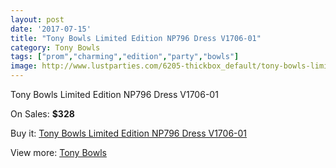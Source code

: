 ```yaml
---
layout: post
date: '2017-07-15'
title: "Tony Bowls Limited Edition NP796 Dress V1706-01"
category: Tony Bowls
tags: ["prom","charming","edition","party","bowls"]
image: http://www.lustparties.com/6205-thickbox_default/tony-bowls-limited-edition-np796-dress-v1706-01.jpg
---
```

Tony Bowls Limited Edition NP796 Dress V1706-01

On Sales: **$328**
<a href="https://www.lustparties.com/en/tony-bowls/2120-tony-bowls-limited-edition-np796-dress-v1706-01.html"><amp-img layout="responsive" width="600" height="600" src="//www.lustparties.com/6205-thickbox_default/tony-bowls-limited-edition-np796-dress-v1706-01.jpg" alt="Tony Bowls Limited Edition NP796 Dress V1706-01 0" /></a>

Buy it: [Tony Bowls Limited Edition NP796 Dress V1706-01](https://www.lustparties.com/en/tony-bowls/2120-tony-bowls-limited-edition-np796-dress-v1706-01.html "Tony Bowls Limited Edition NP796 Dress V1706-01")

View more: [Tony Bowls](https://www.lustparties.com/en/5-tony-bowls "Tony Bowls")